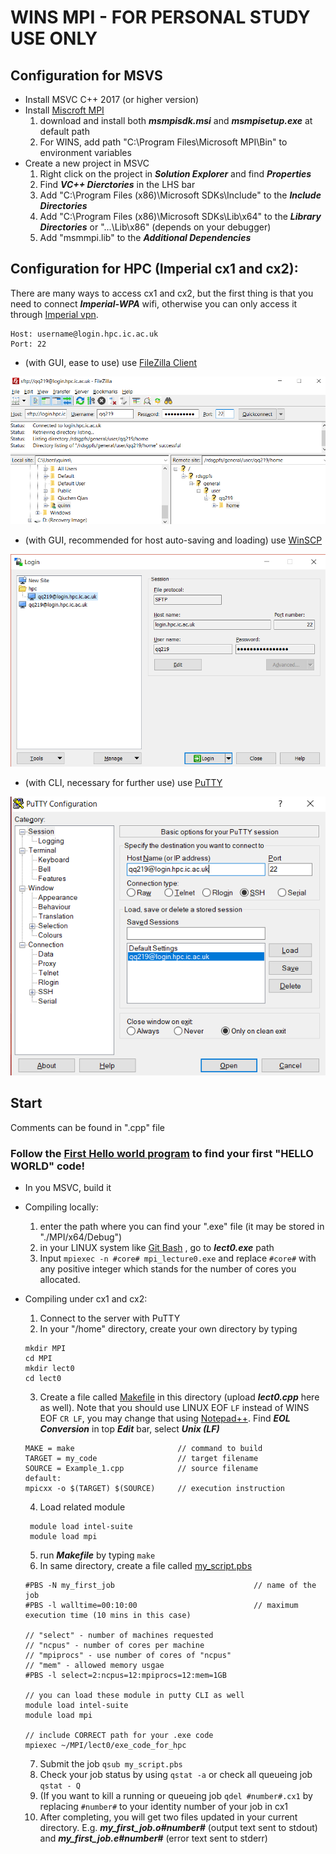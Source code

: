 # WINS MPI - FOR PERSONAL STUDY USE ONLY


## Configuration for MSVS
* Install MSVC C++ 2017 (or higher version) 
* Install [Miscroft MPI](https://docs.microsoft.com/en-us/message-passing-interface/microsoft-mpi)
  1. download and install both ***msmpisdk.msi*** and ***msmpisetup.exe*** at default path
  2. For WINS, add path "C:\Program Files\Microsoft MPI\Bin\" to environment variables
* Create a new project in MSVC
  1. Right click on the project in ***Solution Explorer*** and find ***Properties***
  2. Find ***VC++ Dierctories*** in the LHS bar
  3. Add "C:\Program Files (x86)\Microsoft SDKs\Include" to the ***Include Directories***
  4. Add "C:\Program Files (x86)\Microsoft SDKs\Lib\x64" to the ***Library Directories***
or "...\Lib\x86" (depends on your debugger) 
  5. Add "msmmpi.lib" to the ***Additional Dependencies***


## Configuration for HPC (Imperial cx1 and cx2):
There are many ways to access cx1 and cx2, but the first thing is that you need to connect ***Imperial-WPA*** wifi, otherwise you can only access it through [Imperial vpn](https://www.imperial.ac.uk/admin-services/ict/self-service/connect-communicate/remote-access/virtual-private-network-vpn/).
```
Host: username@login.hpc.ic.ac.uk
Port: 22
```
* (with GUI, ease to use) use [FileZilla Client](https://filezilla-project.org/)

<img src="images/FileZilla Connection.png">

* (with GUI, recommended for host auto-saving and loading) use [WinSCP](https://winscp.net/eng/download.php)

<img src="images/WinSCP Connection.png">

* (with CLI, necessary for further use) use [PuTTY](https://www.chiark.greenend.org.uk/~sgtatham/putty/)

<img src="images/PuTTY Connection.png">



## Start
Comments can be found in ".cpp" file

### Follow the [First Hello world program](lect0.cpp) to find your first "HELLO WORLD" code!
* In you MSVC, build it
* Compiling locally:
  1. enter the path where you can find your ".exe" file (it may be stored in "./MPI/x64/Debug")
  2. in your LINUX system like [Git Bash](https://gitforwindows.org/) , go to ***lect0.exe*** path
  3. Input `mpiexec -n #core# mpi_lecture0.exe` and replace `#core#` with any positive integer which stands for the number of cores you allocated.

* Compiling under cx1 and cx2:
  1. Connect to the server with PuTTY
  2. In your "/home" directory, create your own directory by typing
  ```
  mkdir MPI
  cd MPI
  mkdir lect0
  cd lect0
  ```
  3. Create a file called [Makefile](Makefile) in this directory (upload ***lect0.cpp*** here as well). Note that you should use LINUX EOF `LF` instead of WINS EOF `CR LF`, you may change that using [Notepad++](https://notepad-plus-plus.org/downloads/). Find ***EOL Conversion*** in top ***Edit*** bar, select ***Unix (LF)***
  ```
  MAKE = make                       // command to build
  TARGET = my_code                  // target filename
  SOURCE = Example_1.cpp            // source filename
  default:
  mpicxx -o $(TARGET) $(SOURCE)     // execution instruction 
  ```
  4. Load related module
  ```
   module load intel-suite
   module load mpi
  ```
  5. run ***Makefile*** by typing `make`
  6. In same directory, create a file called [my_script.pbs](my_script.pbs)
  ```
  #PBS -N my_first_job                               // name of the job
  #PBS -l walltime=00:10:00                          // maximum execution time (10 mins in this case)
  
  // "select" - number of machines requested
  // "ncpus" - number of cores per machine
  // "mpiprocs" - use number of cores of "ncpus"
  // "mem" - allowed memory usgae
  #PBS -l select=2:ncpus=12:mpiprocs=12:mem=1GB
  
  // you can load these module in putty CLI as well
  module load intel-suite
  module load mpi
  
  // include CORRECT path for your .exe code 
  mpiexec ~/MPI/lect0/exe_code_for_hpc
  ```
  7. Submit the job `qsub my_script.pbs`
  8. Check your job status by using `qstat -a` or check all queueing job `qstat - Q` 
  9. (If you want to kill a running or queueing job `qdel #number#.cx1` by replacing `#number#` to your identity number of your job in cx1
  10. After completing, you will get two files updated in your current directory. E.g. ***my_first_job.o#number#*** (output text sent to stdout) and ***my_first_job.e#number#*** (error text sent to stderr)
